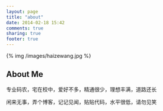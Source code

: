 ```yaml
---
layout: page
title: "about"
date: 2014-02-18 15:42
comments: true
sharing: true
footer: true
---
```

{% img /images/haizewang.jpg %}
<section>
  <h1>About Me</h1>
  <p>专业码农，宅在校中，爱好不多，精通很少，理想丰满，道路还长</p>
  <p>闲来无事，弄个博客，记记见闻，贴贴代码，水平很低，请勿见笑</p>
</section>
<!-- more -->

